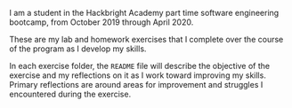 I am a student in the Hackbright Academy part time software engineering bootcamp, from October 2019 through April 2020.

These are my lab and homework exercises that I complete over the course of the program as I develop my skills.

In each exercise folder, the `README` file will describe the objective of the exercise and my reflections on it as I work toward improving my skills. Primary reflections are around areas for improvement and struggles I encountered during the exercise.
